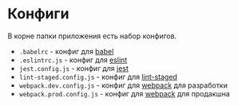 Конфиги
=======

В корне папки приложения есть набор конфигов.

* `.babelrc`               - конфиг для [babel](https://babeljs.io/docs/usage/babelrc/)
* `.eslintrc.js`           - конфиг для [eslint](https://eslint.org/docs/user-guide/configuring#configuration-file-formats)
* `jest.config.js`         - конфиг для [jest](https://facebook.github.io/jest/docs/en/configuration.html)
* `lint-staged.config.js`  - конфиг для [lint-staged](https://github.com/okonet/lint-staged#configuration)
* `webpack.dev.config.js`  - конфиг для [webpack](https://github.com/webpack/docs/wiki/configuration) для разработки
* `webpack.prod.config.js` - конфиг для [webpack](https://github.com/webpack/docs/wiki/configuration) для продакшна

